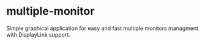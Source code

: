 # multiple-monitor
Simple graphical application for easy and fast multiple monitors managment with DisplayLink support.
